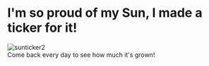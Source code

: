# I'm so proud of my Sun, I made a ticker for it!

![](http://westkarana.com/wp-content/uploads/2009/01/sunticker2.jpg "sunticker2")  
Come back every day to see how much it's grown!
